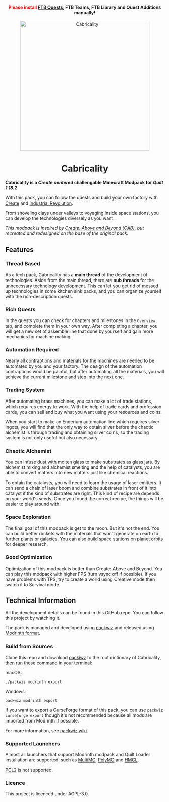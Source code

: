 
<h4 align="center"><font color='red'> Please install <a href="https://www.curseforge.com/minecraft/mc-mods/ftb-quests-fabric">FTB Quests<a/>, <a herf="https://www.curseforge.com/minecraft/mc-mods/ftb-teams-fabric">FTB Teams<a/>, <a herf="https://www.curseforge.com/minecraft/mc-mods/ftb-library-fabric">FTB Library<a/> and <a herf="https://www.curseforge.com/minecraft/mc-mods/quests-additions-fabric">Quest Additions<a/> manually!</font></h4>

<div align="center"> <img src="https://github.com/DM-Earth/Cabricality/blob/packwiz/1.18.2/quilt/dev/assets/cabricality_banner.png?raw=true" width = 410 alt="Cabricality"> </div>
<h1 align="center"> Cabricality </h1>

**Cabricality is a *Create centered* challengable Minecraft Modpack for *Quilt 1.18.2.***

With this pack, you can follow the quests and build your own factory with [Create](https://github.com/Fabricators-of-Create/Create) and [Industrial Revolution](https://github.com/GabrielOlvH/Industrial-Revolution).

From shoveling clays under valleys to voyaging inside space stations, you can develop the technologies diversely as you want.

*This modpack is inspired by [Create: Above and Beyond (CAB),](https://github.com/simibubi/Above-and-Beyond) but recreated and redesigned on the base of the original pack.*

## Features

### Thread Based

As a tech pack, Cabricality has a **main thread** of the development of technologies. Aside from the main thread, there are **sub threads** for the unnecessary technology development. This can let you get rid of messed up technologies in some kitchen sink packs, and you can organize yourself with the rich-description quests.

### Rich Quests

In the quests you can check for chapters and milestones in the `Overview` tab, and complete them in your own way. After completing a chapter, you will get a new set of assemble line that done by yourself and gain more mechanics for machine making.

### Automation Required

Nearly all contraptions and materials for the machines are needed to be automated by you and your factory. The design of the automation contraptions would be painful, but after automating all the materials, you will achieve the current milestone and step into the next one.

### Trading System

After automating brass machines, you can make a lot of trade stations, which requires energy to work. With the help of trade cards and profession cards, you can sell and buy what you want using your resources and coins. 

When you start to make an Enderium automation line which requires silver ingots, you will find that the only way to obtain silver before the chaotic alchemist is through trading and obtaining silver coins, so the trading system is not only useful but also necessary.

### Chaotic Alchemist

You can infuse dust with molten glass to make substrates as glass jars. By alchemist mixing and alchemist smelting and the help of catalysts, you are able to convert matters into new matters just like chemical reactions.

To obtain the catalysts, you will need to learn the usage of laser emitters. It can send a chain of laser boom and combine substrates in front of it into catalyst if the kind of substrates are right. This kind of recipe are depends on your world's seeds. Once you found the correct recipe, the things will be easier to play around with.

### Space Exploration

The final goal of this modpack is get to the moon. But it's not the end. You can build better rockets with the materials that won't generate on earth to further plants or galaxies. You can also build space stations on planet orbits for deeper research.

### Good Optimization

Optimization of this modpack is better than Create: Above and Beyond. You can play this modpack with higher FPS (turn vsync off if possible). If you have problems with TPS, try to create a world using Creative mode then switch it to Survival mode.

## Technical Information

All the development details can be found in this GitHub repo. You can follow this project by watching it.

The pack is managed and developed using [packwiz](https://github.com/packwiz/packwiz) and released using [Modrinth format](https://docs.modrinth.com/docs/modpacks/format_definition/).

### Build from Sources

Clone this repo and download [packiwz](https://github.com/packwiz/packwiz) to the root dictionary of Cabricality, then run these command in your terminal:

macOS:

`./packwiz modrinth export`

Windows:

`packwiz modrinth export`

If you want to export a CurseForge format of this pack, you can use `packwiz curseforge export` though it's not recommended because all mods are imported from Modrinth if possible.

For more information, see [packwiz wiki](https://packwiz.infra.link/).

### Supported Launchers

Almost all launchers that support Modrinth modpack and Quilt Loader installation are supported, such as [MultiMC](https://github.com/MultiMC/Launcher), [PolyMC](https://github.com/PolyMC/PolyMC) and [HMCL](https://github.com/huanghongxun/HMCL). 

[PCL2](https://github.com/Hex-Dragon/PCL2) is not supported.

### Licence

This project is licenced under AGPL-3.0.
